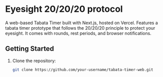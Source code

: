 # Eyesight 20/20/20 protocol

A web-based Tabata Timer built with Next.js, hosted on Vercel. Features a tabata timer prototype that follows the 20/20/20 principle to protect your eyesight. It comes with rounds, rest periods, and browser notifications.

## Getting Started

1. Clone the repository:
   ```bash
   git clone https://github.com/your-username/tabata-timer-web.git

